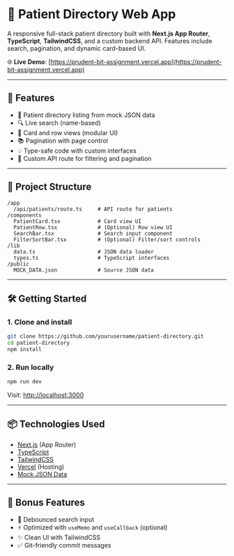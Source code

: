 # 🏥 Patient Directory Web App

A responsive full-stack patient directory built with **Next.js App Router**, **TypeScript**, **TailwindCSS**, and a custom backend API. Features include search, pagination, and dynamic card-based UI.

🌐 **Live Demo**: [https://prudent-bit-assignment.vercel.app](https://prudent-bit-assignment.vercel.app)

---

## 🚀 Features

- 🧾 Patient directory listing from mock JSON data  
- 🔍 Live search (name-based)  
- 📄 Card and row views (modular UI)  
- 📚 Pagination with page control  
- 💡 Type-safe code with custom interfaces  
- 🎯 Custom API route for filtering and pagination  

---

## 📁 Project Structure

```
/app
  /api/patients/route.ts     # API route for patients
/components
  PatientCard.tsx            # Card view UI
  PatientRow.tsx             # (Optional) Row view UI
  SearchBar.tsx              # Search input component
  FilterSortBar.tsx          # (Optional) Filter/sort controls
/lib
  data.ts                    # JSON data loader
  types.ts                   # TypeScript interfaces
/public
  MOCK_DATA.json             # Source JSON data
```

---

## 🛠️ Getting Started

### 1. Clone and install

```bash
git clone https://github.com/yourusername/patient-directory.git
cd patient-directory
npm install
```

### 2. Run locally

```bash
npm run dev
```

Visit: [http://localhost:3000](http://localhost:3000)

---

## 📦 Technologies Used

- [Next.js](https://nextjs.org/) (App Router)  
- [TypeScript](https://www.typescriptlang.org/)  
- [TailwindCSS](https://tailwindcss.com/)  
- [Vercel](https://vercel.com/) (Hosting)  
- [Mock JSON Data](./public/MOCK_DATA.json)  

---

## 🧠 Bonus Features

- 🔁 Debounced search input  
- ⚡ Optimized with `useMemo` and `useCallback` (optional)  
- ✨ Clean UI with TailwindCSS  
- ✅ Git-friendly commit messages  


